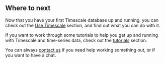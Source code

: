 ## Where to next

Now that you have your first Timescale database up and running, you can check
out the [Use Timescale][tsdb-docs] section, and find out what
you can do with it.

If you want to work through some tutorials to help you get up and running with
Timescale and time-series data, check out the [tutorials][tutorials] section.

You can always [contact us][contact] if you need help working something out, or
if you want to have a chat.

[contact]: https://www.timescale.com/contact
[tsdb-docs]: /timescaledb/:currentVersion:/use-timescale
[tutorials]: /timescaledb/:currentVersion:/tutorials/